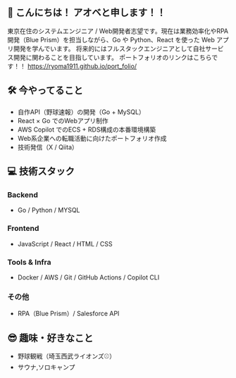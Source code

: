 ## 👋 こんにちは！ アオベと申します！！

東京在住のシステムエンジニア / Web開発者志望です。現在は業務効率化やRPA開発（Blue Prism）を担当しながら、Go や Python、React を使った Web アプリ開発を学んでいます。
将来的にはフルスタックエンジニアとして自社サービス開発に関わることを目指しています。
ポートフォリオのリンクはこちらです！！
https://ryoma1911.github.io/port_folio/


## 🛠 今やってること
- 自作API（野球速報）の開発（Go + MySQL）
- React × Go でのWebアプリ制作
- AWS Copilot でのECS + RDS構成の本番環境構築
- Web系企業への転職活動に向けたポートフォリオ作成
- 技術発信（X / Qiita）

## 💻 技術スタック

### Backend
- Go / Python / MYSQL

### Frontend
- JavaScript / React / HTML / CSS

### Tools & Infra
- Docker / AWS / Git / GitHub Actions / Copilot CLI

### その他
- RPA（Blue Prism）/ Salesforce API

## 😎 趣味・好きなこと
- 野球観戦（埼玉西武ライオンズ⚾）
- サウナ,ソロキャンプ
